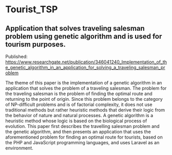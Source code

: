 # Tourist_TSP
## Application that solves traveling salesman problem using genetic algorithm and is used for tourism purposes.

Published: https://www.researchgate.net/publication/346041240_Implementation_of_the_genetic_algorithm_in_an_application_for_solving_a_traveling_salesman_problem

The theme of this paper is the implementation of a genetic algorithm in an application that solves the problem of a traveling salesman. 
The problem for the traveling salesman is the problem of finding the optimal route and returning to the point of origin. 
Since this problem belongs to the category of NP-difficult problems and is of factorial complexity, it does not use traditional methods but rather heuristic methods that derive their logic from the behavior of nature and natural processes. 
A genetic algorithm is a heuristic method whose logic is based on the biological process of evolution. 
This paper first describes the travelling salesman problem and the genetic algorithm, and then presents an application that uses the aforementioned problem for finding an optimal route for tourists, based on the PHP and JavaScript programming languages, and uses Laravel as an environment.
